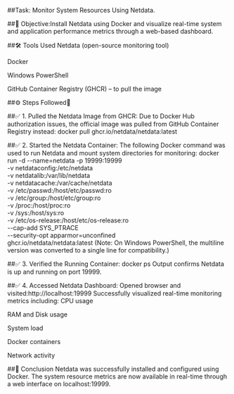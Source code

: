 ##Task: Monitor System Resources Using Netdata.

##📝 Objective:Install Netdata using Docker and visualize real-time system and application performance metrics through a web-based dashboard.

##🛠️ Tools Used
Netdata (open-source monitoring tool)

Docker

Windows PowerShell

GitHub Container Registry (GHCR) – to pull the image

##⚙️ Steps Followed🚀

##✅ 1. Pulled the Netdata Image from GHCR:
Due to Docker Hub authorization issues, the official image was pulled from GitHub Container Registry instead:
docker pull ghcr.io/netdata/netdata:latest

##✅ 2. Started the Netdata Container:
The following Docker command was used to run Netdata and mount system directories for monitoring:
docker run -d --name=netdata -p 19999:19999 \
  -v netdataconfig:/etc/netdata \
  -v netdatalib:/var/lib/netdata \
  -v netdatacache:/var/cache/netdata \
  -v /etc/passwd:/host/etc/passwd:ro \
  -v /etc/group:/host/etc/group:ro \
  -v /proc:/host/proc:ro \
  -v /sys:/host/sys:ro \
  -v /etc/os-release:/host/etc/os-release:ro \
  --cap-add SYS_PTRACE \
  --security-opt apparmor=unconfined \
  ghcr.io/netdata/netdata:latest
(Note: On Windows PowerShell, the multiline version was converted to a single line for compatibility.)

##✅ 3. Verified the Running Container:
docker ps
Output confirms Netdata is up and running on port 19999.

##✅ 4. Accessed Netdata Dashboard:
Opened browser and visited:http://localhost:19999
Successfully visualized real-time monitoring metrics including:
CPU usage

RAM and Disk usage

System load

Docker containers

Network activity

##🏁 Conclusion
Netdata was successfully installed and configured using Docker. The system resource metrics are now available in real-time through a web interface on localhost:19999.
